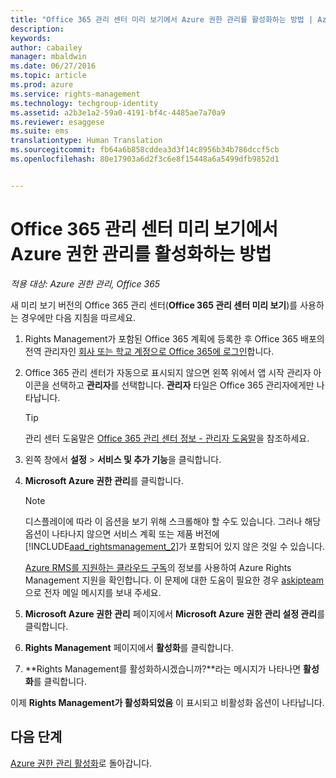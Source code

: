```yaml
---
title: "Office 365 관리 센터 미리 보기에서 Azure 권한 관리를 활성화하는 방법 | Azure RMS"
description: 
keywords: 
author: cabailey
manager: mbaldwin
ms.date: 06/27/2016
ms.topic: article
ms.prod: azure
ms.service: rights-management
ms.technology: techgroup-identity
ms.assetid: a2b3e1a2-59a0-4191-bf4c-4485ae7a70a9
ms.reviewer: esaggese
ms.suite: ems
translationtype: Human Translation
ms.sourcegitcommit: fb64a6b858cddea3d3f14c8956b34b786dccf5cb
ms.openlocfilehash: 80e17903a6d2f3c6e8f15448a6a5499dfb9852d1


---
```


# Office 365 관리 센터 미리 보기에서 Azure 권한 관리를 활성화하는 방법

*적용 대상: Azure 권한 관리, Office 365*


새 미리 보기 버전의 Office 365 관리 센터(**Office 365 관리 센터 미리 보기**)를 사용하는 경우에만 다음 지침을 따르세요.

1. Rights Management가 포함된 Office 365 계획에 등록한 후 Office 365 배포의 전역 관리자인 [회사 또는 학교 계정으로 Office 365에 로그인](https://portal.office.com/)합니다.

2. Office 365 관리 센터가 자동으로 표시되지 않으면 왼쪽 위에서 앱 시작 관리자 아이콘을 선택하고 **관리자**를 선택합니다. **관리자** 타일은 Office 365 관리자에게만 나타납니다.

    > [!TIP]
    > 관리 센터 도움말은 [Office 365 관리 센터 정보 - 관리자 도움말](https://support.office.com/article/About-the-Office-365-admin-center-Admin-Help-58537702-d421-4d02-8141-e128e3703547)을 참조하세요.

3. 왼쪽 창에서 **설정** > **서비스 및 추가 기능**을 클릭합니다.

4. **Microsoft Azure 권한 관리**를 클릭합니다.

    > [!NOTE]
    >디스플레이에 따라 이 옵션을 보기 위해 스크롤해야 할 수도 있습니다. 그러나 해당 옵션이 나타나지 않으면 서비스 계획 또는 제품 버전에 [!INCLUDE[aad_rightsmanagement_2](../includes/aad_rightsmanagement_2_md.md)]가 포함되어 있지 않은 것일 수 있습니다.
    >
    >[Azure RMS를 지원하는 클라우드 구독](../get-started/requirements-subscriptions.md)의 정보를 사용하여 Azure Rights Management 지원을 확인합니다. 이 문제에 대한 도움이 필요한 경우 [askipteam](mailto:askipteam?subject=I%20cannot%20activate%20RMS)으로 전자 메일 메시지를 보내 주세요.

5. **Microsoft Azure 권한 관리** 페이지에서 **Microsoft Azure 권한 관리 설정 관리**를 클릭합니다.

6. **Rights Management** 페이지에서 **활성화**를 클릭합니다.

7. **Rights Management를 활성화하시겠습니까?**라는 메시지가 나타나면 **활성화**를 클릭합니다.

이제 **Rights Management가 활성화되었음** 이 표시되고 비활성화 옵션이 나타납니다.


## 다음 단계
[Azure 권한 관리 활성화](activate-service.md)로 돌아갑니다.




<!--HONumber=Jun16_HO4-->


